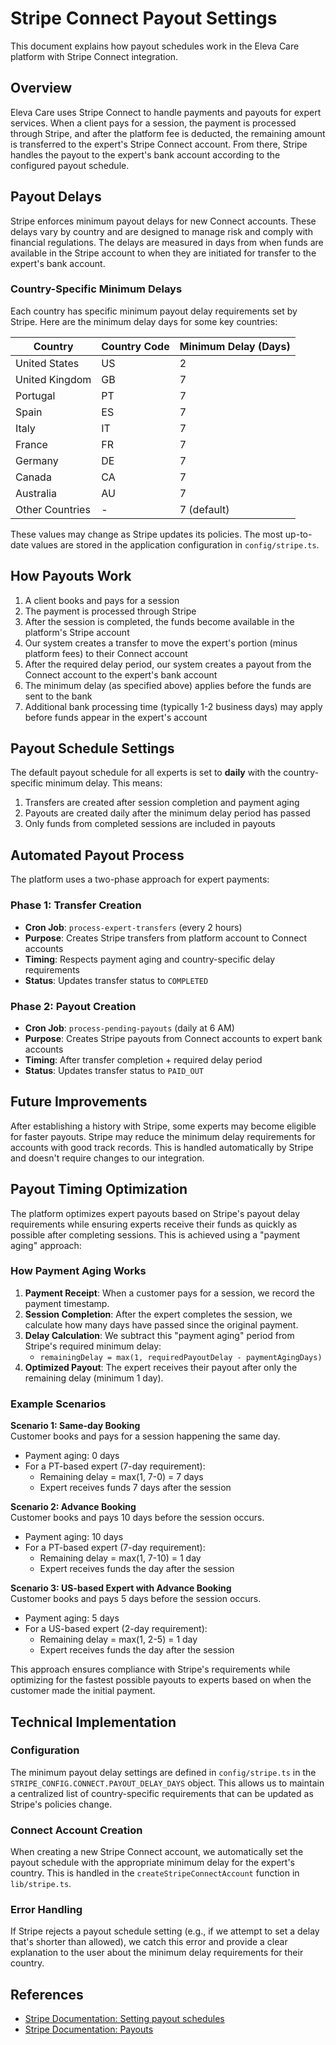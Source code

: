 # Stripe Connect Payout Settings

This document explains how payout schedules work in the Eleva Care platform with Stripe Connect integration.

## Overview

Eleva Care uses Stripe Connect to handle payments and payouts for expert services. When a client pays for a session, the payment is processed through Stripe, and after the platform fee is deducted, the remaining amount is transferred to the expert's Stripe Connect account. From there, Stripe handles the payout to the expert's bank account according to the configured payout schedule.

## Payout Delays

Stripe enforces minimum payout delays for new Connect accounts. These delays vary by country and are designed to manage risk and comply with financial regulations. The delays are measured in days from when funds are available in the Stripe account to when they are initiated for transfer to the expert's bank account.

### Country-Specific Minimum Delays

Each country has specific minimum payout delay requirements set by Stripe. Here are the minimum delay days for some key countries:

| Country         | Country Code | Minimum Delay (Days) |
| --------------- | ------------ | -------------------- |
| United States   | US           | 2                    |
| United Kingdom  | GB           | 7                    |
| Portugal        | PT           | 7                    |
| Spain           | ES           | 7                    |
| Italy           | IT           | 7                    |
| France          | FR           | 7                    |
| Germany         | DE           | 7                    |
| Canada          | CA           | 7                    |
| Australia       | AU           | 7                    |
| Other Countries | -            | 7 (default)          |

These values may change as Stripe updates its policies. The most up-to-date values are stored in the application configuration in `config/stripe.ts`.

## How Payouts Work

1. A client books and pays for a session
2. The payment is processed through Stripe
3. After the session is completed, the funds become available in the platform's Stripe account
4. Our system creates a transfer to move the expert's portion (minus platform fees) to their Connect account
5. After the required delay period, our system creates a payout from the Connect account to the expert's bank account
6. The minimum delay (as specified above) applies before the funds are sent to the bank
7. Additional bank processing time (typically 1-2 business days) may apply before funds appear in the expert's account

## Payout Schedule Settings

The default payout schedule for all experts is set to **daily** with the country-specific minimum delay. This means:

1. Transfers are created after session completion and payment aging
2. Payouts are created daily after the minimum delay period has passed
3. Only funds from completed sessions are included in payouts

## Automated Payout Process

The platform uses a two-phase approach for expert payments:

### Phase 1: Transfer Creation

- **Cron Job**: `process-expert-transfers` (every 2 hours)
- **Purpose**: Creates Stripe transfers from platform account to Connect accounts
- **Timing**: Respects payment aging and country-specific delay requirements
- **Status**: Updates transfer status to `COMPLETED`

### Phase 2: Payout Creation

- **Cron Job**: `process-pending-payouts` (daily at 6 AM)
- **Purpose**: Creates Stripe payouts from Connect accounts to expert bank accounts
- **Timing**: After transfer completion + required delay period
- **Status**: Updates transfer status to `PAID_OUT`

## Future Improvements

After establishing a history with Stripe, some experts may become eligible for faster payouts. Stripe may reduce the minimum delay requirements for accounts with good track records. This is handled automatically by Stripe and doesn't require changes to our integration.

## Payout Timing Optimization

The platform optimizes expert payouts based on Stripe's payout delay requirements while ensuring experts receive their funds as quickly as possible after completing sessions. This is achieved using a "payment aging" approach:

### How Payment Aging Works

1. **Payment Receipt**: When a customer pays for a session, we record the payment timestamp.
2. **Session Completion**: After the expert completes the session, we calculate how many days have passed since the original payment.
3. **Delay Calculation**: We subtract this "payment aging" period from Stripe's required minimum delay:
   - `remainingDelay = max(1, requiredPayoutDelay - paymentAgingDays)`
4. **Optimized Payout**: The expert receives their payout after only the remaining delay (minimum 1 day).

### Example Scenarios

**Scenario 1: Same-day Booking**  
Customer books and pays for a session happening the same day.

- Payment aging: 0 days
- For a PT-based expert (7-day requirement):
  - Remaining delay = max(1, 7-0) = 7 days
  - Expert receives funds 7 days after the session

**Scenario 2: Advance Booking**  
Customer books and pays 10 days before the session occurs.

- Payment aging: 10 days
- For a PT-based expert (7-day requirement):
  - Remaining delay = max(1, 7-10) = 1 day
  - Expert receives funds the day after the session

**Scenario 3: US-based Expert with Advance Booking**  
Customer books and pays 5 days before the session occurs.

- Payment aging: 5 days
- For a US-based expert (2-day requirement):
  - Remaining delay = max(1, 2-5) = 1 day
  - Expert receives funds the day after the session

This approach ensures compliance with Stripe's requirements while optimizing for the fastest possible payouts to experts based on when the customer made the initial payment.

## Technical Implementation

### Configuration

The minimum payout delay settings are defined in `config/stripe.ts` in the `STRIPE_CONFIG.CONNECT.PAYOUT_DELAY_DAYS` object. This allows us to maintain a centralized list of country-specific requirements that can be updated as Stripe's policies change.

### Connect Account Creation

When creating a new Stripe Connect account, we automatically set the payout schedule with the appropriate minimum delay for the expert's country. This is handled in the `createStripeConnectAccount` function in `lib/stripe.ts`.

### Error Handling

If Stripe rejects a payout schedule setting (e.g., if we attempt to set a delay that's shorter than allowed), we catch this error and provide a clear explanation to the user about the minimum delay requirements for their country.

## References

- [Stripe Documentation: Setting payout schedules](https://stripe.com/docs/connect/setting-payout-schedule)
- [Stripe Documentation: Payouts](https://stripe.com/docs/payouts)
